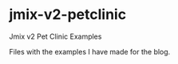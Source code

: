 # jmix-v2-petclinic
Jmix v2 Pet Clinic Examples 

Files with the examples I have made for the blog.
